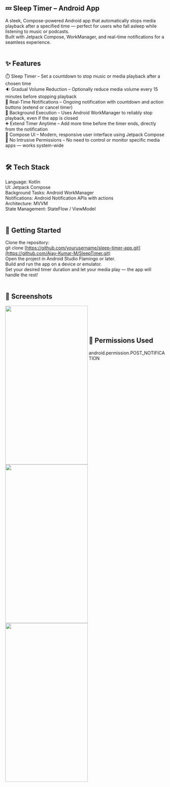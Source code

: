 ## 💤 Sleep Timer – Android App<br/>
A sleek, Compose-powered Android app that automatically stops media playback after a specified time — perfect for users who fall asleep while listening to music or podcasts.<br/>
Built with Jetpack Compose, WorkManager, and real-time notifications for a seamless experience.<br/><br/>
## ✨ Features<br/>
⏱️ Sleep Timer – Set a countdown to stop music or media playback after a chosen time<br/>
🔉 Gradual Volume Reduction – Optionally reduce media volume every 15 minutes before stopping playback<br/>
🔔 Real-Time Notifications – Ongoing notification with countdown and action buttons (extend or cancel timer)<br/>
🧠 Background Execution – Uses Android WorkManager to reliably stop playback, even if the app is closed<br/>
➕ Extend Timer Anytime – Add more time before the timer ends, directly from the notification<br/>
📲 Compose UI – Modern, responsive user interface using Jetpack Compose<br/>
🔐 No Intrusive Permissions – No need to control or monitor specific media apps — works system-wide<br/><br/>
## 🛠️ Tech Stack<br/>
Language: Kotlin<br/>
UI: Jetpack Compose<br/>
Background Tasks: Android WorkManager<br/>
Notifications: Android Notification APIs with actions<br/>
Architecture: MVVM <br/>
State Management: StateFlow / ViewModel<br/><br/>
## 🚀 Getting Started<br/>
Clone the repository:<br/>
git clone [https://github.com/yourusername/sleep-timer-app.git](https://github.com/Ajay-Kumar-M/SleepTimer.git)<br/>
Open the project in Android Studio Flamingo or later.<br/>
Build and run the app on a device or emulator.<br/>
Set your desired timer duration and let your media play — the app will handle the rest!<br/><br/>
## 📸 Screenshots<br/>
<a href="url"><img src="https://github.com/user-attachments/assets/5ff0fdfa-b635-4172-b386-8b15544094fa" align="left" height="500" width="260" ></a><br/>
<a href="url"><img src="https://github.com/user-attachments/assets/634d06c6-da3a-494a-bae4-9875040f5e26" align="left" height="500" width="260" ></a><br/>
<a href="url"><img src="https://github.com/user-attachments/assets/39249692-6cce-4844-bff5-6afe60d61db7" align="left" height="500" width="260" ></a><br/><br/>
## 🔧 Permissions Used<br/>
android.permission.POST_NOTIFICATION<br/><br/>
